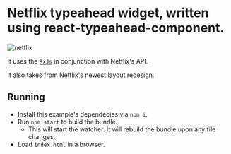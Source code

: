 Netflix typeahead widget, written using react-typeahead-component.
====================================================================

![netflix](https://cloud.githubusercontent.com/assets/368069/8123520/ed4419e8-107f-11e5-8134-d13c22fcf5d2.gif)

It uses the [`RxJs`](http://reactive-extensions.github.io/RxJS/) in conjunction with Netflix's API.

It also takes from Netflix's newest layout redesign.

## Running

* Install this example's dependecies via `npm i`.
* Run `npm start` to build the bundle.
    * This will start the watcher. It will rebuild the bundle upon any file changes.
* Load `index.html` in a browser.
